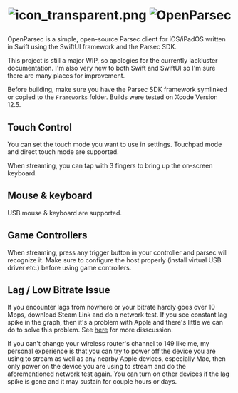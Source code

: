 # <p align="center">![icon_transparent.png](OpenParsec/Assets.xcassets/IconTransparent.imageset/icon_transparent.png) ![OpenParsec](OpenParsec/Assets.xcassets/LogoShadow.imageset/logo_shadow.png)</p>

OpenParsec is a simple, open-source Parsec client for iOS/iPadOS written in Swift using the SwiftUI framework and the Parsec SDK.

This project is still a major WIP, so apologies for the currently lackluster documentation. I'm also very new to both Swift and SwiftUI so I'm sure there are many places for improvement.

Before building, make sure you have the Parsec SDK framework symlinked or copied to the `Frameworks` folder. Builds were tested on Xcode Version 12.5.

## Touch Control
You can set the touch mode you want to use in settings. Touchpad mode and direct touch mode are supported.

When streaming, you can tap with 3 fingers to bring up the on-screen keyboard.

## Mouse & keyboard
USB mouse & keyboard are supported. 

## Game Controllers
When streaming, press any trigger button in your controller and parsec will recognize it. Make sure to configure the host properly (install virtual USB driver etc.) before using game controllers.

## Lag / Low Bitrate Issue
If you encounter lags from nowhere or your bitrate hardly goes over 10 Mbps, download Steam Link and do a network test. If you see constant lag spike in the graph, then it's a problem with Apple and there's little we can do to solve this problem. See [here](https://github.com/moonlight-stream/moonlight-ios/issues/627) for more disscussion. 

If you can't change your wireless router's channel to 149 like me, my personal experience is that you can try to power off the device you are using to stream as well as any nearby Apple devices, especially Mac, then only power on the device you are using to stream and do the aforementioned network test again. You can turn on other devices if the lag spike is gone and it may sustain for couple hours or days.